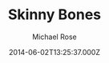 ---
title: Skinny Bones
github: https://github.com/mmistakes/jekyll-theme-skinny-bones
demo: https://mmistakes.github.io/jekyll-theme-skinny-bones/
author: Michael Rose
ssg:
  - Jekyll
cms:
  - Markdown
date: 2014-06-02T13:25:37.000Z
description: A Jekyll starter with a variety of flexible layouts and components.
draft: false
publish_date: '2014-06-02T13:25:37Z'
update_date: '2019-08-27T20:12:13Z'
github_star: 788
github_fork: 907
---